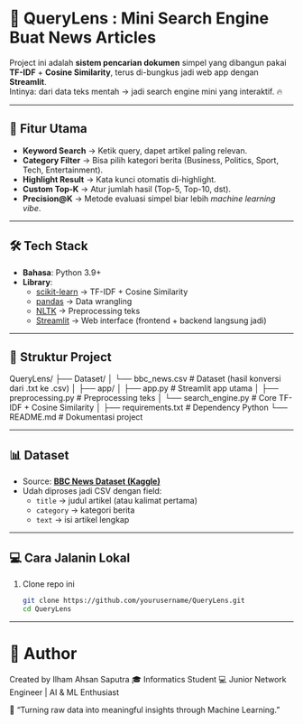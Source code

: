 # 🔎 QueryLens : Mini Search Engine Buat News Articles  

Project ini adalah **sistem pencarian dokumen** simpel yang dibangun pakai **TF-IDF** + **Cosine Similarity**, terus di-bungkus jadi web app dengan **Streamlit**.  
Intinya: dari data teks mentah → jadi search engine mini yang interaktif. 🔥  

---

## 🚀 Fitur Utama  
- **Keyword Search** → Ketik query, dapet artikel paling relevan.  
- **Category Filter** → Bisa pilih kategori berita (Business, Politics, Sport, Tech, Entertainment).  
- **Highlight Result** → Kata kunci otomatis di-highlight.  
- **Custom Top-K** → Atur jumlah hasil (Top-5, Top-10, dst).  
- **Precision@K** → Metode evaluasi simpel biar lebih *machine learning vibe*.  

---

## 🛠️ Tech Stack  
- **Bahasa**: Python 3.9+  
- **Library**:  
  - [scikit-learn](https://scikit-learn.org/stable/) → TF-IDF + Cosine Similarity  
  - [pandas](https://pandas.pydata.org/) → Data wrangling  
  - [NLTK](https://www.nltk.org/) → Preprocessing teks  
  - [Streamlit](https://streamlit.io/) → Web interface (frontend + backend langsung jadi)  

---

## 📂 Struktur Project  
QueryLens/
├── Dataset/
│ └── bbc_news.csv # Dataset (hasil konversi dari .txt ke .csv)
│
├── app/
│ ├── app.py # Streamlit app utama
│ ├── preprocessing.py # Preprocessing teks
│ └── search_engine.py # Core TF-IDF + Cosine Similarity
│
├── requirements.txt # Dependency Python
└── README.md # Dokumentasi project

---

## 📊 Dataset  
- Source: **[BBC News Dataset (Kaggle)](https://www.kaggle.com/datasets/pariza/bbc-news-summary)**  
- Udah diproses jadi CSV dengan field:  
  - `title` → judul artikel (atau kalimat pertama)  
  - `category` → kategori berita  
  - `text` → isi artikel lengkap  

---

## 💻 Cara Jalanin Lokal  
1. Clone repo ini  
   ```bash
   git clone https://github.com/yourusername/QueryLens.git
   cd QueryLens

---

👤 Author
===
Created by Ilham Ahsan Saputra
🎓 Informatics Student
💻 Junior Network Engineer | AI & ML Enthusiast

📌 “Turning raw data into meaningful insights through Machine Learning.”